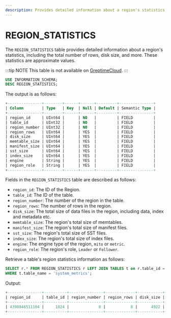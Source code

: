 ```yaml
---
description: Provides detailed information about a region's statistics, including the total number of rows, disk size, and more. These statistics are approximate values.
---
```


# REGION_STATISTICS

The `REGION_STATISTICS` table provides detailed information about a region's statistics, including the total number of rows, disk size, and more. These statistics are approximate values.

:::tip NOTE
This table is not available on [GreptimeCloud](https://greptime.cloud/).
:::

```sql
USE INFORMATION_SCHEMA;
DESC REGION_STATISTICS;
```

The output is as follows:

```sql
+---------------+--------+------+------+---------+---------------+
| Column        | Type   | Key  | Null | Default | Semantic Type |
+---------------+--------+------+------+---------+---------------+
| region_id     | UInt64 |      | NO   |         | FIELD         |
| table_id      | UInt32 |      | NO   |         | FIELD         |
| region_number | UInt32 |      | NO   |         | FIELD         |
| region_rows   | UInt64 |      | YES  |         | FIELD         |
| disk_size     | UInt64 |      | YES  |         | FIELD         |
| memtable_size | UInt64 |      | YES  |         | FIELD         |
| manifest_size | UInt64 |      | YES  |         | FIELD         |
| sst_size      | UInt64 |      | YES  |         | FIELD         |
| index_size    | UInt64 |      | YES  |         | FIELD         |
| engine        | String |      | YES  |         | FIELD         |
| region_role   | String |      | YES  |         | FIELD         |
+---------------+--------+------+------+---------+---------------+
```

Fields in the `REGION_STATISTICS` table are described as follows:

- `region_id`: The ID of the Region.
- `table_id`: The ID of the table.
- `region_number`: The number of the region in the table.
- `region_rows`:  The number of rows in the region.
- `disk_size`:  The total size of data files in the region, including data, index and metadata etc.
- `memtable_size`: The region's total size of memtables.
- `manifest_size`: The region's total size of manifest files.
- `sst_size`: The region's total size of SST files.
- `index_size`: The region's total size of index files.
- `engine`: The engine type of the region, `mito` or `metric`.
- `region_role`: The region's role, `Leader` or `Follower`.


Retrieve a table's region statistics information as follows:

```sql
SELECT r.* FROM REGION_STATISTICS r LEFT JOIN TABLES t on r.table_id = t.table_id \
WHERE t.table_name = 'system_metrics';
```


Output:
```sql
+---------------+----------+---------------+-------------+-----------+---------------+---------------+----------+------------+--------+-------------+
| region_id     | table_id | region_number | region_rows | disk_size | memtable_size | manifest_size | sst_size | index_size | engine | region_role |
+---------------+----------+---------------+-------------+-----------+---------------+---------------+----------+------------+--------+-------------+
| 4398046511104 |     1024 |             0 |           8 |      4922 |             0 |          1338 |     3249 |        335 | mito   | Leader      |
+---------------+----------+---------------+-------------+-----------+---------------+---------------+----------+------------+--------+-------------+
```